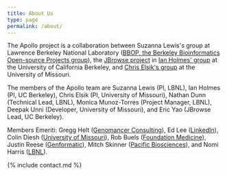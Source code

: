 ```yaml
---
title: About Us
type: page
permalink: /about/
---
```


The Apollo project is a collaboration between Suzanna Lewis's group at 
Lawrence Berkeley National Laboratory ([BBOP, the Berkeley Bioinformatics Open-source Projects group](http://berkeleybop.org/)), 
the [JBrowse project](http://jbrowse.org) in [Ian Holmes' group](http://biowiki.org/HolmesLab) at the University of California Berkeley, and [Chris Elsik's group](http://genomes.missouri.edu/drupal/elsiklab/)
 at the University of Missouri.

The members of the Apollo team are Suzanna Lewis (PI, LBNL), Ian Holmes (PI, UC Berkeley), Chris Elsik (PI, University of Missouri), Nathan Dunn (Technical Lead, LBNL), Monica Munoz-Torres (Project Manager, LBNL), Deepak Unni (Developer, University of Missouri), and Eric Yao (JBrowse Lead, UC Berkeley).

Members Emeriti: Gregg Helt ([Genomancer Consulting](http://www.genomancer.org/)), Ed Lee ([LinkedIn](https://www.linkedin.com/)),
 Colin Diesh ([University of Missouri](http://genomes.missouri.edu/elsiklab/)), Rob Buels ([Foundation Medicine](http://www.foundationmedicine.com/)),
  Justin Reese ([Genformatic](https://www.genformatic.com/)), Mitch Skinner ([Pacific Biosciences](http://www.pacb.com/)),
   and Nomi Harris ([LBNL](http://www.lbl.gov/)).


{% include contact.md %}
